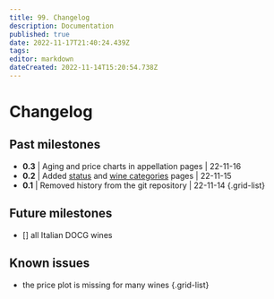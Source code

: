```yaml
---
title: 99. Changelog
description: Documentation
published: true
date: 2022-11-17T21:40:24.439Z
tags: 
editor: markdown
dateCreated: 2022-11-14T15:20:54.738Z
---
```


# Changelog

## Past milestones
- **0.3** | Aging and price charts in appellation pages | 22-11-16
- **0.2** | Added [status](/Documentation/status.html) and [wine categories](/Documentation/wine-categories.md) pages | 22-11-15
- **0.1** | Removed history from the git repository | 22-11-14
{.grid-list}

## Future milestones
- [] all Italian DOCG wines

## Known issues
- the price plot is missing for many wines
{.grid-list}